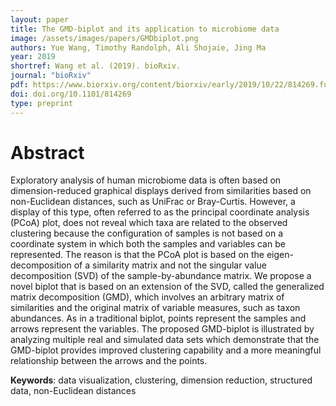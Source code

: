 ```yaml
---
layout: paper
title: The GMD-biplot and its application to microbiome data
image: /assets/images/papers/GMDbiplot.png
authors: Yue Wang, Timothy Randolph, Ali Shojaie, Jing Ma 
year: 2019
shortref: Wang et al. (2019). bioRxiv. 
journal: "bioRxiv"
pdf: https://www.biorxiv.org/content/biorxiv/early/2019/10/22/814269.full.pdf
doi: doi.org/10.1101/814269
type: preprint
---
```


# Abstract

Exploratory analysis of human microbiome data is often based on dimension-reduced graphical displays derived from similarities based on non-Euclidean distances, such as UniFrac or Bray-Curtis. However, a display of this type, often referred to as the principal coordinate analysis (PCoA) plot, does not reveal which taxa are related to the observed clustering because the configuration of samples is not based on a coordinate system in which both the samples and variables can be represented. The reason is that the PCoA plot is based on the eigen-decomposition of a similarity matrix and not the singular value decomposition (SVD) of the sample-by-abundance matrix. We propose a novel biplot that is based on an extension of the SVD, called the generalized matrix decomposition (GMD), which involves an arbitrary matrix of similarities and the original matrix of variable measures, such as taxon abundances. As in a traditional biplot, points represent the samples and arrows represent the variables. The proposed GMD-biplot is illustrated by analyzing multiple real and simulated data sets which demonstrate that the GMD-biplot provides improved clustering capability and a more meaningful relationship between the arrows and the points.

**Keywords**: data visualization, clustering, dimension reduction, structured data, non-Euclidean distances

